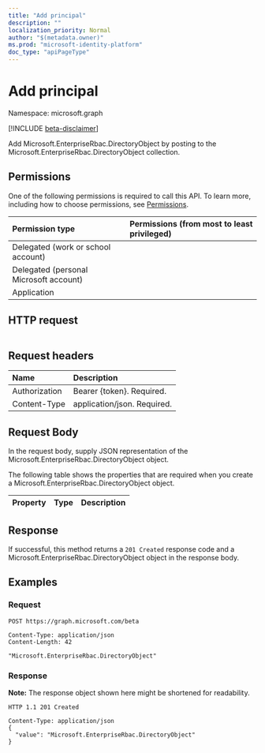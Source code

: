 ```yaml
---
title: "Add principal"
description: ""
localization_priority: Normal
author: "$(metadata.owner)"
ms.prod: "microsoft-identity-platform"
doc_type: "apiPageType"
---
```


# Add principal

Namespace: microsoft.graph

[!INCLUDE [beta-disclaimer](../../includes/beta-disclaimer.md)]

Add Microsoft.EnterpriseRbac.DirectoryObject by posting to the Microsoft.EnterpriseRbac.DirectoryObject collection.

## Permissions

One of the following permissions is required to call this API. To learn more, including how to choose permissions, see [Permissions](/graph/permissions-reference).

| Permission type                        | Permissions (from most to least privileged) |
| :------------------------------------- | :------------------------------------------ |
| Delegated (work or school account)     |                                             |
| Delegated (personal Microsoft account) |                                             |
| Application                            |                                             |

## HTTP request

<!-- {
  "blockType": "ignored"
}
-->

```http

```

## Request headers

| Name          | Description                 |
| :------------ | :-------------------------- |
| Authorization | Bearer {token}. Required.   |
| Content-Type  | application/json. Required. |

## Request Body

In the request body, supply JSON representation of the Microsoft.EnterpriseRbac.DirectoryObject object.

<!-- Actions and Functions -->

<!-- CRUD Methods -->

The following table shows the properties that are required when you create a Microsoft.EnterpriseRbac.DirectoryObject object.

| Property | Type | Description |
| :------- | :--- | :---------- |

## Response

If successful, this method returns a `201 Created` response code and a Microsoft.EnterpriseRbac.DirectoryObject object in the response body.

## Examples

### Request

<!-- {
  "blockType": "request",
  "name": "add_principal"
}
-->

```http
POST https://graph.microsoft.com/beta

Content-Type: application/json
Content-Length: 42

"Microsoft.EnterpriseRbac.DirectoryObject"

```

### Response

**Note:** The response object shown here might be shortened for readability.

<!-- {
  "blockType": "response",
  "truncated": true,
  "@odata.type": "$(this.ReturnTypeFullName)"
}
-->

```http
HTTP 1.1 201 Created

Content-Type: application/json
{
  "value": "Microsoft.EnterpriseRbac.DirectoryObject"
}

```
